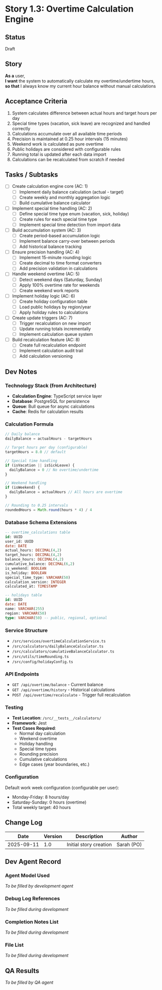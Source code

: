 # Story 1.3: Overtime Calculation Engine

## Status
Draft

## Story
**As a** user,  
**I want** the system to automatically calculate my overtime/undertime hours,  
**so that** I always know my current hour balance without manual calculations

## Acceptance Criteria

1. System calculates difference between actual hours and target hours per day
2. Special time types (vacation, sick leave) are recognized and handled correctly
3. Calculations accumulate over all available time periods
4. Precision is maintained at 0.25 hour intervals (15 minutes)
5. Weekend work is calculated as pure overtime
6. Public holidays are considered with configurable rules
7. Running total is updated after each data import
8. Calculations can be recalculated from scratch if needed

## Tasks / Subtasks

- [ ] Create calculation engine core (AC: 1)
  - [ ] Implement daily balance calculation (actual - target)
  - [ ] Create weekly and monthly aggregation logic
  - [ ] Build cumulative balance calculator
  
- [ ] Implement special time handling (AC: 2)
  - [ ] Define special time type enum (vacation, sick, holiday)
  - [ ] Create rules for each special time type
  - [ ] Implement special time detection from import data
  
- [ ] Build accumulation system (AC: 3)
  - [ ] Create period-based accumulation logic
  - [ ] Implement balance carry-over between periods
  - [ ] Add historical balance tracking
  
- [ ] Ensure precision handling (AC: 4)
  - [ ] Implement 15-minute rounding logic
  - [ ] Create decimal to time format converters
  - [ ] Add precision validation in calculations
  
- [ ] Handle weekend overtime (AC: 5)
  - [ ] Detect weekend days (Saturday, Sunday)
  - [ ] Apply 100% overtime rate for weekends
  - [ ] Create weekend work reports
  
- [ ] Implement holiday logic (AC: 6)
  - [ ] Create holiday configuration table
  - [ ] Load public holidays by region/year
  - [ ] Apply holiday rules to calculations
  
- [ ] Create update triggers (AC: 7)
  - [ ] Trigger recalculation on new import
  - [ ] Update running totals incrementally
  - [ ] Implement calculation queue system
  
- [ ] Build recalculation feature (AC: 8)
  - [ ] Create full recalculation endpoint
  - [ ] Implement calculation audit trail
  - [ ] Add calculation versioning

## Dev Notes

### Technology Stack (from Architecture)
- **Calculation Engine**: TypeScript service layer
- **Database**: PostgreSQL for persistence
- **Queue**: Bull queue for async calculations
- **Cache**: Redis for calculation results

### Calculation Formula
```typescript
// Daily balance
dailyBalance = actualHours - targetHours

// Target hours per day (configurable)
targetHours = 8.0 // default

// Special time handling
if (isVacation || isSickLeave) {
  dailyBalance = 0 // No overtime/undertime
}

// Weekend handling
if (isWeekend) {
  dailyBalance = actualHours // All hours are overtime
}

// Rounding to 0.25 intervals
roundedHours = Math.round(hours * 4) / 4
```

### Database Schema Extensions
```sql
-- overtime_calculations table
id: UUID
user_id: UUID
date: DATE
actual_hours: DECIMAL(4,2)
target_hours: DECIMAL(4,2)
balance_hours: DECIMAL(4,2)
cumulative_balance: DECIMAL(6,2)
is_weekend: BOOLEAN
is_holiday: BOOLEAN
special_time_type: VARCHAR(50)
calculation_version: INTEGER
calculated_at: TIMESTAMP

-- holidays table
id: UUID
date: DATE
name: VARCHAR(255)
region: VARCHAR(50)
type: VARCHAR(50) -- public, regional, optional
```

### Service Structure
- `/src/services/overtimeCalculationService.ts`
- `/src/calculators/dailyBalanceCalculator.ts`
- `/src/calculators/cumulativeBalanceCalculator.ts`
- `/src/utils/timeRounding.ts`
- `/src/config/holidayConfig.ts`

### API Endpoints
- `GET /api/overtime/balance` - Current balance
- `GET /api/overtime/history` - Historical calculations
- `POST /api/overtime/recalculate` - Trigger full recalculation

### Testing
- **Test Location**: `/src/__tests__/calculators/`
- **Framework**: Jest
- **Test Cases Required**:
  - Normal day calculation
  - Weekend overtime
  - Holiday handling
  - Special time types
  - Rounding precision
  - Cumulative calculations
  - Edge cases (year boundaries, etc.)

### Configuration
Default work week configuration (configurable per user):
- Monday-Friday: 8 hours/day
- Saturday-Sunday: 0 hours (overtime)
- Total weekly target: 40 hours

## Change Log
| Date | Version | Description | Author |
|------|---------|-------------|--------|
| 2025-09-11 | 1.0 | Initial story creation | Sarah (PO) |

## Dev Agent Record

### Agent Model Used
_To be filled by development agent_

### Debug Log References
_To be filled during development_

### Completion Notes List
_To be filled during development_

### File List
_To be filled during development_

## QA Results
_To be filled by QA agent_